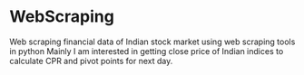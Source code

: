 # WebScraping
Web scraping financial data of Indian stock market using web scraping tools in python
Mainly I am interested in getting close price of Indian indices to calculate CPR and pivot points
for next day. 

